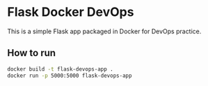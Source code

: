 # Flask Docker DevOps

This is a simple Flask app packaged in Docker for DevOps practice.

## How to run

```bash
docker build -t flask-devops-app .
docker run -p 5000:5000 flask-devops-app
